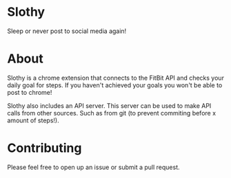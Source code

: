 # Slothy
Sleep or never post to social media again!

# About
Slothy is a chrome extension that connects to the FitBit API and checks your daily goal for steps.  If you haven't achieved your goals you won't be able to post to chrome!

Slothy also includes an API server.  This server can be used to make API calls from other sources.  Such as from git (to prevent commiting before x amount of steps!).  

# Contributing
Please feel free to open up an issue or submit a pull request.  
